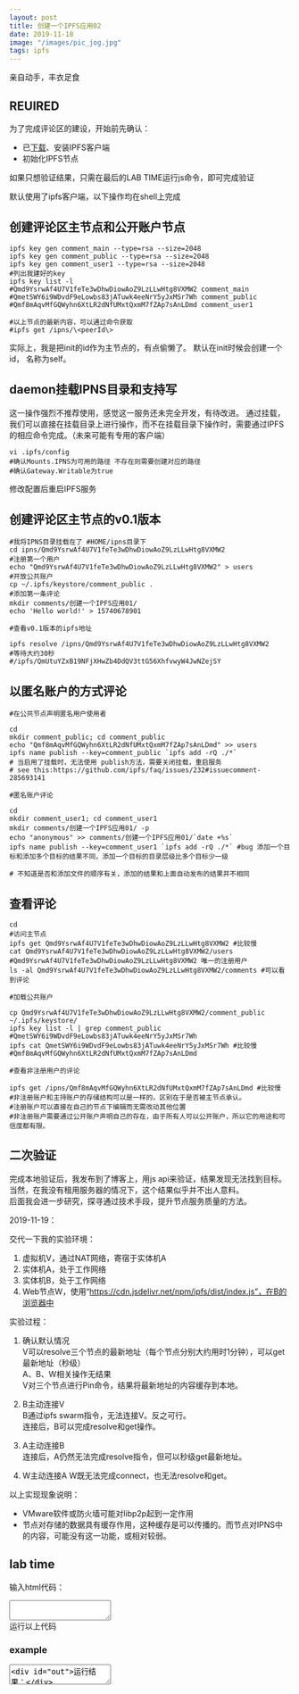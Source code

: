 ```yaml
---
layout: post
title: 创建一个IPFS应用02
date: 2019-11-18
image: "/images/pic_jog.jpg"
tags: ipfs
---
```


亲自动手，丰衣足食

## REUIRED
为了完成评论区的建设，开始前先确认：
- 已[下载](https://dist.ipfs.io/#go-ipfs)、安装IPFS客户端
- 初始化IPFS节点

如果只想验证结果，只需在最后的LAB TIME运行js命令，即可完成验证

默认使用了ipfs客户端，以下操作均在shell上完成

## 创建评论区主节点和公开账户节点

```
ipfs key gen comment_main --type=rsa --size=2048
ipfs key gen comment_public --type=rsa --size=2048
ipfs key gen comment_user1 --type=rsa --size=2048
#列出我建好的key
ipfs key list -l
#Qmd9YsrwAf4U7V1feTe3wDhwDiowAoZ9LzLLwHtg8VXMW2 comment_main   
#QmetSWY6i9WDvdF9eLowbs83jATuwk4eeNrY5yJxMSr7Wh comment_public 
#Qmf8mAqvMfGQWyhn6XtLR2dNfUMxtQxmM7fZAp7sAnLDmd comment_user1

#以上节点的最新内容，可以通过命令获取
#ipfs get /ipns/\<peerId\>

```
实际上，我是把init的id作为主节点的，有点偷懒了。
默认在init时候会创建一个id， 名称为self。


## daemon挂载IPNS目录和支持写
这一操作强烈不推荐使用，感觉这一服务还未完全开发，有待改进。
通过挂载，我们可以直接在挂载目录上进行操作，而不在挂载目录下操作时，需要通过IPFS的相应命令完成。（未来可能有专用的客户端）
```
vi .ipfs/config
#确认Mounts.IPNS为可用的路径 不存在则需要创建对应的路径
#确认Gateway.Writable为true
```
修改配置后重启IPFS服务

## 创建评论区主节点的v0.1版本

```
#我将IPNS目录挂载在了 #HOME/ipns目录下
cd ipns/Qmd9YsrwAf4U7V1feTe3wDhwDiowAoZ9LzLLwHtg8VXMW2
#注册第一个用户
echo "Qmd9YsrwAf4U7V1feTe3wDhwDiowAoZ9LzLLwHtg8VXMW2" > users
#开放公共账户
cp ~/.ipfs/keystore/comment_public .
#添加第一条评论
mkdir comments/创建一个IPFS应用01/
echo 'Hello world!' > 15740678901

#查看v0.1版本的ipfs地址

ipfs resolve /ipns/Qmd9YsrwAf4U7V1feTe3wDhwDiowAoZ9LzLLwHtg8VXMW2  
#等待大约30秒
#/ipfs/QmUtuYZxB19NFjXHwZb4DdQV3ttG56XhfvwyW4JwNZejSY

```

## 以匿名账户的方式评论
```
#在公共节点声明匿名用户使用者

cd  
mkdir comment_public; cd comment_public  
echo "Qmf8mAqvMfGQWyhn6XtLR2dNfUMxtQxmM7fZAp7sAnLDmd" >> users  
ipfs name publish --key=comment_public `ipfs add -rQ ./*`  
# 当启用了挂载时，无法使用 publish方法，需要关闭挂载，重启服务  
# see this:https://github.com/ipfs/faq/issues/232#issuecomment-285693141  

#匿名账户评论

cd  
mkdir comment_user1; cd comment_user1  
mkdir comments/创建一个IPFS应用01/ -p  
echo "anonymous" >> comments/创建一个IPFS应用01/`date +%s`  
ipfs name publish --key=comment_user1 `ipfs add -rQ ./*` #bug 添加一个目标和添加多个目标的结果不同，添加一个目标的目录层级比多个目标少一级  

# 不知道是否和添加文件的顺序有关，添加的结果和上面自动发布的结果并不相同
```

## 查看评论

```
cd
#访问主节点
ipfs get Qmd9YsrwAf4U7V1feTe3wDhwDiowAoZ9LzLLwHtg8VXMW2 #比较慢  
cat Qmd9YsrwAf4U7V1feTe3wDhwDiowAoZ9LzLLwHtg8VXMW2/users #Qmd9YsrwAf4U7V1feTe3wDhwDiowAoZ9LzLLwHtg8VXMW2 唯一的注册用户  
ls -al Qmd9YsrwAf4U7V1feTe3wDhwDiowAoZ9LzLLwHtg8VXMW2/comments #可以看到评论  

#加载公共账户

cp Qmd9YsrwAf4U7V1feTe3wDhwDiowAoZ9LzLLwHtg8VXMW2/comment_public ~/.ipfs/keystore/  
ipfs key list -l | grep comment_public  #QmetSWY6i9WDvdF9eLowbs83jATuwk4eeNrY5yJxMSr7Wh  
ipfs cat QmetSWY6i9WDvdF9eLowbs83jATuwk4eeNrY5yJxMSr7Wh #比较慢 #Qmf8mAqvMfGQWyhn6XtLR2dNfUMxtQxmM7fZAp7sAnLDmd  

#查看非注册用户的评论

ipfs get /ipns/Qmf8mAqvMfGQWyhn6XtLR2dNfUMxtQxmM7fZAp7sAnLDmd #比较慢  
#非注册账户和主持账户的存储结构可以是一样的，区别在于是否被主节点承认。  
#注册账户可以直接在自己的节点下编辑而无需改动其他位置  
#非注册账户需要通过公开账户声明自己的存在，由于所有人可以公开账户，所以它的用途和可信度都有限。  

```

## 二次验证

完成本地验证后，我发布到了博客上，用js api来验证，结果发现无法找到目标。当然，在我没有租用服务器的情况下，这个结果似乎并不出人意料。  
后面我会进一步研究，探寻通过技术手段，提升节点服务质量的方法。

2019-11-19：

交代一下我的实验环境：
1. 虚拟机V，通过NAT网络，寄宿于实体机A
2. 实体机A，处于工作网络
3. 实体机B，处于工作网络
4. Web节点W，使用“https://cdn.jsdelivr.net/npm/ipfs/dist/index.js”，在B的浏览器中

实验过程：
1. 确认默认情况  
V可以resolve三个节点的最新地址（每个节点分别大约用时1分钟），可以get最新地址（秒级）  
A、B、W相关操作无结果  
V对三个节点进行Pin命令，结果将最新地址的内容缓存到本地。

2. B主动连接V  
B通过ipfs swarm指令，无法连接V。反之可行。  
连接后，B可以完成resolve和get操作。

3. A主动连接B  
连接后，A仍然无法完成resolve指令，但可以秒级get最新地址。

4. W主动连接A
W既无法完成connect，也无法resolve和get。

以上实现现象说明：
- VMware软件或防火墙可能对libp2p起到一定作用
- 节点对存储的数据具有缓存作用，这种缓存是可以传播的。而节点对IPNS中的内容，可能没有这一功能，或相对较弱。

<!--
ipfs的寻址简直是场灾难。如果节点只是分布的部署在个人终端上，那明星资源会像一颗行星那样瞩目，而小众资源将如同尘埃，难以寻觅。分布式技术似乎完全离不开中心的支持。  
从这点来看，它完全没有资格取代现有的Web。    
如果我们采用一定技术手段进行改造。比如使用私有链的方法，进行特定目标群体的加速。那又为什么要舍弃现在的DNS和CDN呢？
 -->

## lab time

输入html代码：
<script type="application/javascript">
(function() {
	window.onload = function() {
		const codeArea = document.getElementById("exp_in");
		const button = document.getElementById("exp_but");
		button.onclick = function() {
			const n = codeArea.value;
            const newWin = window.open("", "", "");
            newWin.opener = null
            newWin.document.write(n)
            newWin.document.close();
		}
		var codes = document.getElementsByClassName("code")
		Array.prototype.forEach.call(codes,function(code) {
		    code.onfocus = function() {
		      var codeArea = document.getElementById("exp_in");
		      codeArea.value = code.textContent
		    }
		})
	}
})()
</script>

<textarea id="exp_in"> 
</textarea>
<br>
<div class="button" id="exp_but">运行以上代码</div>

### example
<textarea class="code">
<div id="out">运行结果：</div>
<script src="https://cdn.jsdelivr.net/npm/ipfs/dist/index.js"></script>
<script type="text/javascript">
    document.addEventListener('DOMContentLoaded', async () => {
        const node = await Ipfs.create({ repo: 'ipfs-' + Math.random() })
        window.node = node
        //document.getElementById('out').innerHTML += "<br>" + sth
        //node.ls
        //node.cat
    })
</script>
</textarea>
